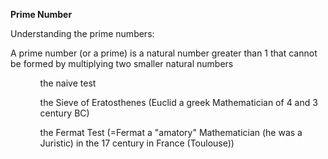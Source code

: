 <b>Prime Number</b>

Understanding the prime numbers:
<p>A prime number (or a prime) is a natural number greater than 1 that cannot be formed by multiplying two smaller natural numbers</p>
<ul>
<ol>the naive test</ol>
<ol>the Sieve of Eratosthenes (Euclid a greek Mathematician of 4 and 3 century BC)</ol>
<ol>the Fermat Test (=Fermat a "amatory" Mathematician (he was a Juristic) in the 17 century in France (Toulouse))</ol>
</ul>
